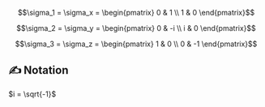 $$\sigma_1 = \sigma_x = \begin{pmatrix} 0 & 1 \\ 1 & 0 \end{pmatrix}$$

$$\sigma_2 = \sigma_y = \begin{pmatrix} 0 & -i \\ i & 0 \end{pmatrix}$$

$$\sigma_3 = \sigma_z = \begin{pmatrix} 1 & 0 \\ 0 & -1 \end{pmatrix}$$
## ✍️  Notation
$i = \sqrt{-1}$ 